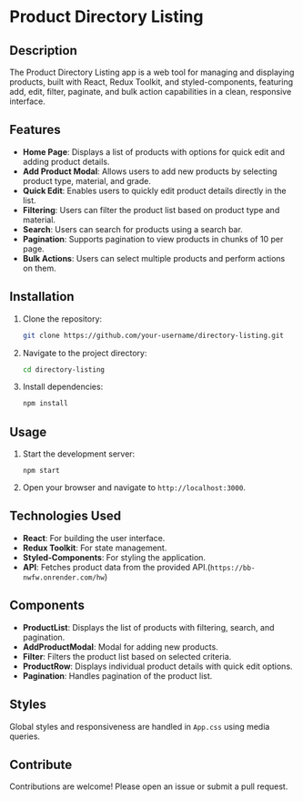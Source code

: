 
# Product Directory Listing

## Description

The Product Directory Listing app is a web tool for managing and displaying products, built with React, Redux Toolkit, and styled-components, featuring add, edit, filter, paginate, and bulk action capabilities in a clean, responsive interface.

## Features

- **Home Page**: Displays a list of products with options for quick edit and adding product details.
- **Add Product Modal**: Allows users to add new products by selecting product type, material, and grade.
- **Quick Edit**: Enables users to quickly edit product details directly in the list.
- **Filtering**: Users can filter the product list based on product type and material.
- **Search**: Users can search for products using a search bar.
- **Pagination**: Supports pagination to view products in chunks of 10 per page.
- **Bulk Actions**: Users can select multiple products and perform actions on them.

## Installation

1. Clone the repository:
    ```bash
    git clone https://github.com/your-username/directory-listing.git
    ```
2. Navigate to the project directory:
    ```bash
    cd directory-listing
    ```
3. Install dependencies:
    ```bash
    npm install
    ```

## Usage

1. Start the development server:
    ```
    npm start
    ```
2. Open your browser and navigate to `http://localhost:3000`.

## Technologies Used

- **React**: For building the user interface.
- **Redux Toolkit**: For state management.
- **Styled-Components**: For styling the application.
- **API**: Fetches product data from the provided API.(`https://bb-nwfw.onrender.com/hw`)

## Components

- **ProductList**: Displays the list of products with filtering, search, and pagination.
- **AddProductModal**: Modal for adding new products.
- **Filter**: Filters the product list based on selected criteria.
- **ProductRow**: Displays individual product details with quick edit options.
- **Pagination**: Handles pagination of the product list.

## Styles

Global styles and responsiveness are handled in `App.css` using media queries.



## Contribute

Contributions are welcome! Please open an issue or submit a pull request.





<!-- # Getting Started with Create React App

This project was bootstrapped with [Create React App](https://github.com/facebook/create-react-app).

## Available Scripts

In the project directory, you can run:

### `npm start`

Runs the app in the development mode.\
Open [http://localhost:3000](http://localhost:3000) to view it in your browser.

The page will reload when you make changes.\
You may also see any lint errors in the console.

### `npm test`

Launches the test runner in the interactive watch mode.\
See the section about [running tests](https://facebook.github.io/create-react-app/docs/running-tests) for more information.

### `npm run build`

Builds the app for production to the `build` folder.\
It correctly bundles React in production mode and optimizes the build for the best performance.

The build is minified and the filenames include the hashes.\
Your app is ready to be deployed!

See the section about [deployment](https://facebook.github.io/create-react-app/docs/deployment) for more information.

### `npm run eject`

**Note: this is a one-way operation. Once you `eject`, you can't go back!**

If you aren't satisfied with the build tool and configuration choices, you can `eject` at any time. This command will remove the single build dependency from your project.

Instead, it will copy all the configuration files and the transitive dependencies (webpack, Babel, ESLint, etc) right into your project so you have full control over them. All of the commands except `eject` will still work, but they will point to the copied scripts so you can tweak them. At this point you're on your own.

You don't have to ever use `eject`. The curated feature set is suitable for small and middle deployments, and you shouldn't feel obligated to use this feature. However we understand that this tool wouldn't be useful if you couldn't customize it when you are ready for it.

## Learn More

You can learn more in the [Create React App documentation](https://facebook.github.io/create-react-app/docs/getting-started).

To learn React, check out the [React documentation](https://reactjs.org/).

### Code Splitting

This section has moved here: [https://facebook.github.io/create-react-app/docs/code-splitting](https://facebook.github.io/create-react-app/docs/code-splitting)

### Analyzing the Bundle Size

This section has moved here: [https://facebook.github.io/create-react-app/docs/analyzing-the-bundle-size](https://facebook.github.io/create-react-app/docs/analyzing-the-bundle-size)

### Making a Progressive Web App

This section has moved here: [https://facebook.github.io/create-react-app/docs/making-a-progressive-web-app](https://facebook.github.io/create-react-app/docs/making-a-progressive-web-app)

### Advanced Configuration

This section has moved here: [https://facebook.github.io/create-react-app/docs/advanced-configuration](https://facebook.github.io/create-react-app/docs/advanced-configuration)

### Deployment

This section has moved here: [https://facebook.github.io/create-react-app/docs/deployment](https://facebook.github.io/create-react-app/docs/deployment)

### `npm run build` fails to minify

This section has moved here: [https://facebook.github.io/create-react-app/docs/troubleshooting#npm-run-build-fails-to-minify](https://facebook.github.io/create-react-app/docs/troubleshooting#npm-run-build-fails-to-minify) -->
